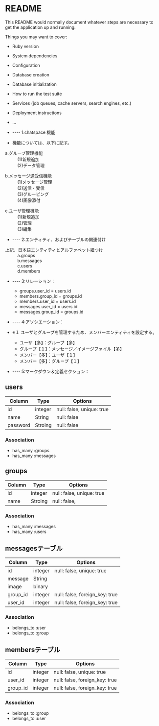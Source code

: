 # README

This README would normally document whatever steps are necessary to get the
application up and running.

Things you may want to cover:

* Ruby version
* System dependencies
* Configuration
* Database creation
* Database initialization
* How to run the test suite
* Services (job queues, cache servers, search engines, etc.)
* Deployment instructions
* ...

* ---- 1:chatspace 機能
* 機能については、以下に記す。

<dl>
  <dt>a.グループ管理機能</dt>
    <dd>(1)新規追加</dd>
    <dd>(2)データ管理</dd>
</dl>

<dl>
  <dt>b.メッセージ送受信機能</dt>
    <dd>(1)メッセージ管理</dd>
    <dd>(2)送信・受信</dd>
    <dd>(3)グルーピング</dd>
    <dd>(4)画像添付</dd>
</dl>

<dl>
  <dt>c.ユーザ管理機能</dt>
    <dd>(1)新規追加</dd>
    <dd>(2)管理</dd>
    <dd>(3)編集</dd>
</dl>


* ---- 2:エンティティ、およびテーブルの関連付け
<dl>
  <dt>上記、日本語エンティティとアルファベット紐つけ</dt>
    <dd>a.groups</dd>
    <dd>b.messages</dd>
    <dd>c.users</dd>
    <dd>d.members</dd>
</dl>

* ---- 3:リレーション：
  + groups.user_id = users.id
  + members.group_id = groups.id
  + members.user_id = users.id
  + messages.user_id = users.id
  + messages.group_id = groups.id

* ---- 4:アソシエーション：
* ※１  ユーザとグループを管理するため、メンバーエンティティを設定する。

  + ユーザ【多】：グループ【多】
  + グループ【１】：メッセージ／イメージファイル【多】
  + メンバー【多】：ユーザ【１】
  + メンバー【多】：グループ【１】

* ---- 5:マークダウン＆定義セクション：

## users

|Column       |Type     |Options                                      |
|------       |----     |-------                                      |
|id           |integer  |null: false, unique: true                    |
|name         |String   |null: false                                  |
|password     |Stroing  |null: false                                  |

### Association
- has_many :groups
- has_many :messages

## groups

|Column       |Type     |Options                                      |
|------       |----     |-------                                      |
|id           |integer  |null: false, unique: true                    |
|name         |Stroing  |null: false,                                 |

### Association
- has_many :messages
- has_many :users

## messagesテーブル

|Column       |Type     |Options                                      |
|------       |----     |-------                                      |
|id           |integer  |null: false, unique: true                    |
|message      |String   |                                             |
|image        |binary   |                                             |
|group_id     |integer  |null: false, foreign_key: true               |
|user_id      |integer  |null: false, foreign_key: true               |

### Association
- belongs_to :user
- belongs_to :group

## membersテーブル

|Column       |Type     |Options                                      |
|------       |----     |-------                                      |
|id           |integer  |null: false, unique: true                    |
|user_id      |integer  |null: false, foreign_key: true               |
|group_id     |integer  |null: false, foreign_key: true               |

### Association
- belongs_to :group
- belongs_to :user

